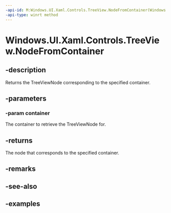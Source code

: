 ```yaml
---
-api-id: M:Windows.UI.Xaml.Controls.TreeView.NodeFromContainer(Windows.UI.Xaml.DependencyObject)
-api-type: winrt method
---
```


<!-- Method syntax.
public TreeViewNode TreeView.NodeFromContainer(DependencyObject container)
-->

# Windows.UI.Xaml.Controls.TreeView.NodeFromContainer

## -description

Returns the TreeViewNode corresponding to the specified container.

## -parameters
### -param container

The container to retrieve the TreeViewNode for.

## -returns

The node that corresponds to the specified container.

## -remarks

## -see-also

## -examples
